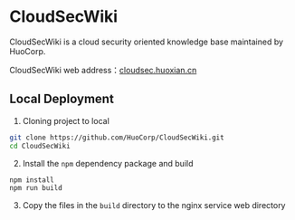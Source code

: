# CloudSecWiki
CloudSecWiki is a cloud security oriented knowledge base maintained by HuoCorp.

CloudSecWiki web address：[cloudsec.huoxian.cn](https://cloudsec.huoxian.cn)


## Local Deployment
1. Cloning project to local

```bash
git clone https://github.com/HuoCorp/CloudSecWiki.git
cd CloudSecWiki
```

2. Install the `npm` dependency package and build

```bash
npm install
npm run build
```

3. Copy the files in the `build` directory to the nginx service web directory